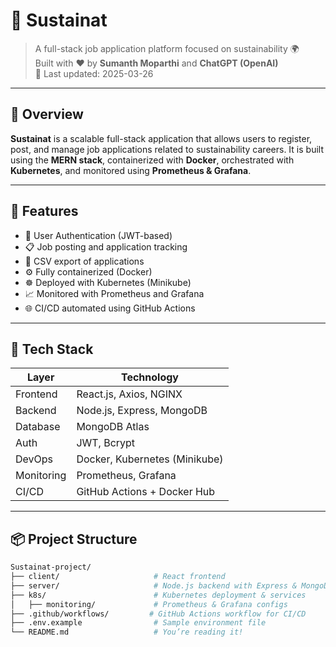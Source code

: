# 🌱 Sustainat

> A full-stack job application platform focused on sustainability 🌍  
> Built with ❤️ by **Sumanth Moparthi** and **ChatGPT (OpenAI)**  
> 📅 Last updated: 2025-03-26

---

## 📌 Overview

**Sustainat** is a scalable full-stack application that allows users to register, post, and manage job applications related to sustainability careers. It is built using the **MERN stack**, containerized with **Docker**, orchestrated with **Kubernetes**, and monitored using **Prometheus & Grafana**.

---

## 🚀 Features

- 🔐 User Authentication (JWT-based)
- 📋 Job posting and application tracking
- 📁 CSV export of applications
- ⚙️ Fully containerized (Docker)
- ☸️ Deployed with Kubernetes (Minikube)
- 📈 Monitored with Prometheus and Grafana
- 🌐 CI/CD automated using GitHub Actions

---

## 🧰 Tech Stack

| Layer        | Technology                     |
| ------------ | ------------------------------ |
| Frontend     | React.js, Axios, NGINX         |
| Backend      | Node.js, Express, MongoDB      |
| Database     | MongoDB Atlas                  |
| Auth         | JWT, Bcrypt                    |
| DevOps       | Docker, Kubernetes (Minikube)  |
| Monitoring   | Prometheus, Grafana            |
| CI/CD        | GitHub Actions + Docker Hub    |

---

## 📦 Project Structure

```bash
Sustainat-project/
├── client/                     # React frontend
├── server/                     # Node.js backend with Express & MongoDB
├── k8s/                        # Kubernetes deployment & services
│   ├── monitoring/             # Prometheus & Grafana configs
├── .github/workflows/         # GitHub Actions workflow for CI/CD
├── .env.example                # Sample environment file
└── README.md                   # You’re reading it!
